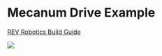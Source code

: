 # Mecanum Drive Example

[REV Robotics Build Guide](https://docs.revrobotics.com/duo-build/mecanum-drivetrain-kit-mecanum-drivetrain)

![](../.gitbook/assets/MDK\_Default.svg)

